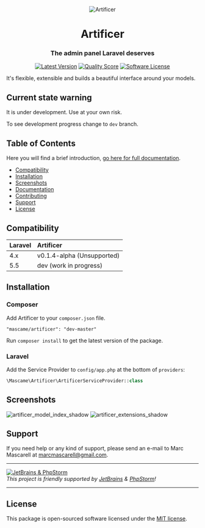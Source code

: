 <p align="center">
 <img src="https://cloud.githubusercontent.com/assets/642299/19163982/726d7934-8bfe-11e6-8805-c7a52512eb2a.png" alt="Artificer" title="Artificer" />
 <h1 align="center">Artificer</h1>
 <h3 align="center">The admin panel Laravel deserves</h3>
 </p>

<p align="center">
  <a href="https://github.com/marcmascarell/laravel-artificer/releases"><img src="https://img.shields.io/github/release/marcmascarell/laravel-artificer.svg?style=flat-square" alt="Latest Version"></a>
  <a href="https://scrutinizer-ci.com/g/marcmascarell/laravel-artificer/"><img src="https://img.shields.io/scrutinizer/g/marcmascarell/laravel-artificer.svg?style=flat-square" alt="Quality Score"></a>
  <a href="LICENSE.md"><img src="https://img.shields.io/badge/license-MIT-brightgreen.svg?style=flat-square" alt="Software License"></a></p>


It's flexible, extensible and builds a beautiful interface around your models.

## Current state warning

It is under development. Use at your own risk. 

To see development progress change to `dev` branch.

## Table of Contents

Here you will find a brief introduction, [go here for full documentation](https://artificer.readme.io/).

- <a href="#compatibility">Compatibility</a>
- <a href="#installation">Installation</a>
- <a href="#screenshots">Screenshots</a>
- <a href="https://artificer.readme.io/" target="_blank">Documentation</a>
- <a href="https://artificer.readme.io/docs/how-to-contribute" target="_blank">Contributing</a>
- <a href="#support">Support</a>
- <a href="#license">License</a>

## Compatibility

 Laravel      | Artificer
:-------------|:----------
 4.x          | v0.1.4-alpha (Unsupported)
 5.5          | dev (work in progress)

## Installation

### Composer

Add Artificer to your `composer.json` file.

    "mascame/artificer": "dev-master" 

Run `composer install` to get the latest version of the package.

### Laravel

Add the Service Provider to `config/app.php` at the bottom of `providers`:

```php
\Mascame\Artificer\ArtificerServiceProvider::class
```
## Screenshots
![artificer_model_index_shadow](https://cloud.githubusercontent.com/assets/642299/19166487/ffb1d638-8c07-11e6-8285-cb3f5a785a4f.png)
![artificer_extensions_shadow](https://cloud.githubusercontent.com/assets/642299/19166488/ffb3c308-8c07-11e6-867b-f42de1e851d4.png)

## Support

If you need help or any kind of support, please send an e-mail to Marc Mascarell at marcmascarell@gmail.com.

---

[![JetBrains & PhpStorm](https://ubublog.com/wp-content/uploads/logo-ps-jb.png)](https://jetbrains.com/phpstorm)  
_This project is friendly supported by [JetBrains](https://jetbrains.com) & [PhpStorm](https://jetbrains.com/phpstorm)!_

---

## License

This package is open-sourced software licensed under the [MIT license](http://opensource.org/licenses/MIT).
